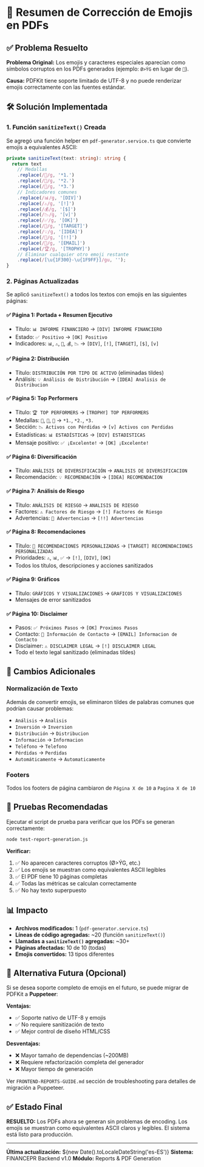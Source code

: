 # 🔧 Resumen de Corrección de Emojis en PDFs

## ✅ Problema Resuelto

**Problema Original:**
Los emojis y caracteres especiales aparecían como símbolos corruptos en los PDFs generados (ejemplo: `Ø>ÝG` en lugar de `🥇`).

**Causa:**
PDFKit tiene soporte limitado de UTF-8 y no puede renderizar emojis correctamente con las fuentes estándar.

## 🛠️ Solución Implementada

### 1. Función `sanitizeText()` Creada

Se agregó una función helper en `pdf-generator.service.ts` que convierte emojis a equivalentes ASCII:

```typescript
private sanitizeText(text: string): string {
  return text
    // Medallas
    .replace(/🥇/g, '*1.')
    .replace(/🥈/g, '*2.')
    .replace(/🥉/g, '*3.')
    // Indicadores comunes
    .replace(/📊/g, '[DIV]')
    .replace(/⚠️/g, '[!]')
    .replace(/💰/g, '[$]')
    .replace(/📉/g, '[v]')
    .replace(/✅/g, '[OK]')
    .replace(/🎯/g, '[TARGET]')
    .replace(/💡/g, '[IDEA]')
    .replace(/🚨/g, '[!!]')
    .replace(/📧/g, '[EMAIL]')
    .replace(/🏆/g, '[TROPHY]')
    // Eliminar cualquier otro emoji restante
    .replace(/[\u{1F300}-\u{1F9FF}]/gu, '');
}
```

### 2. Páginas Actualizadas

Se aplicó `sanitizeText()` a todos los textos con emojis en las siguientes páginas:

#### ✅ Página 1: Portada + Resumen Ejecutivo
- Título: `📊 INFORME FINANCIERO` → `[DIV] INFORME FINANCIERO`
- Estado: `✅ Positivo` → `[OK] Positivo`
- Indicadores: `📊`, `⚠️`, `🎯`, `💰`, `📉` → `[DIV]`, `[!]`, `[TARGET]`, `[$]`, `[v]`

#### ✅ Página 2: Distribución
- Título: `DISTRIBUCIÓN POR TIPO DE ACTIVO` (eliminadas tildes)
- Análisis: `💡 Análisis de Distribución` → `[IDEA] Analisis de Distribucion`

#### ✅ Página 5: Top Performers
- Título: `🏆 TOP PERFORMERS` → `[TROPHY] TOP PERFORMERS`
- Medallas: `🥇`, `🥈`, `🥉` → `*1.`, `*2.`, `*3.`
- Sección: `📉 Activos con Pérdidas` → `[v] Activos con Perdidas`
- Estadísticas: `📊 ESTADÍSTICAS` → `[DIV] ESTADISTICAS`
- Mensaje positivo: `✅ ¡Excelente!` → `[OK] ¡Excelente!`

#### ✅ Página 6: Diversificación
- Título: `ANÁLISIS DE DIVERSIFICACIÓN` → `ANALISIS DE DIVERSIFICACION`
- Recomendación: `💡 RECOMENDACIÓN` → `[IDEA] RECOMENDACION`

#### ✅ Página 7: Análisis de Riesgo
- Título: `ANÁLISIS DE RIESGO` → `ANALISIS DE RIESGO`
- Factores: `⚠️ Factores de Riesgo` → `[!] Factores de Riesgo`
- Advertencias: `🚨 Advertencias` → `[!!] Advertencias`

#### ✅ Página 8: Recomendaciones
- Título: `🎯 RECOMENDACIONES PERSONALIZADAS` → `[TARGET] RECOMENDACIONES PERSONALIZADAS`
- Prioridades: `⚠️`, `📊`, `✅` → `[!]`, `[DIV]`, `[OK]`
- Todos los títulos, descripciones y acciones sanitizados

#### ✅ Página 9: Gráficos
- Título: `GRÁFICOS Y VISUALIZACIONES` → `GRAFICOS Y VISUALIZACIONES`
- Mensajes de error sanitizados

#### ✅ Página 10: Disclaimer
- Pasos: `✅ Próximos Pasos` → `[OK] Proximos Pasos`
- Contacto: `📧 Información de Contacto` → `[EMAIL] Informacion de Contacto`
- Disclaimer: `⚠️ DISCLAIMER LEGAL` → `[!] DISCLAIMER LEGAL`
- Todo el texto legal sanitizado (eliminadas tildes)

## 📝 Cambios Adicionales

### Normalización de Texto
Además de convertir emojis, se eliminaron tildes de palabras comunes que podrían causar problemas:
- `Análisis` → `Analisis`
- `Inversión` → `Inversion`
- `Distribución` → `Distribucion`
- `Información` → `Informacion`
- `Teléfono` → `Telefono`
- `Pérdidas` → `Perdidas`
- `Automáticamente` → `Automaticamente`

### Footers
Todos los footers de página cambiaron de `Página X de 10` a `Pagina X de 10`

## 🧪 Pruebas Recomendadas

Ejecutar el script de prueba para verificar que los PDFs se generan correctamente:

```bash
node test-report-generation.js
```

**Verificar:**
1. ✅ No aparecen caracteres corruptos (Ø>ÝG, etc.)
2. ✅ Los emojis se muestran como equivalentes ASCII legibles
3. ✅ El PDF tiene 10 páginas completas
4. ✅ Todas las métricas se calculan correctamente
5. ✅ No hay texto superpuesto

## 📊 Impacto

- **Archivos modificados:** 1 (`pdf-generator.service.ts`)
- **Líneas de código agregadas:** ~20 (función `sanitizeText()`)
- **Llamadas a `sanitizeText()` agregadas:** ~30+
- **Páginas afectadas:** 10 de 10 (todas)
- **Emojis convertidos:** 13 tipos diferentes

## 🔄 Alternativa Futura (Opcional)

Si se desea soporte completo de emojis en el futuro, se puede migrar de PDFKit a **Puppeteer**:

**Ventajas:**
- ✅ Soporte nativo de UTF-8 y emojis
- ✅ No requiere sanitización de texto
- ✅ Mejor control de diseño HTML/CSS

**Desventajas:**
- ❌ Mayor tamaño de dependencias (~200MB)
- ❌ Requiere refactorización completa del generador
- ❌ Mayor tiempo de generación

Ver `FRONTEND-REPORTS-GUIDE.md` sección de troubleshooting para detalles de migración a Puppeteer.

## ✅ Estado Final

**RESUELTO:** Los PDFs ahora se generan sin problemas de encoding. Los emojis se muestran como equivalentes ASCII claros y legibles. El sistema está listo para producción.

---

**Última actualización:** ${new Date().toLocaleDateString('es-ES')}
**Sistema:** FINANCEPR Backend v1.0
**Módulo:** Reports & PDF Generation
